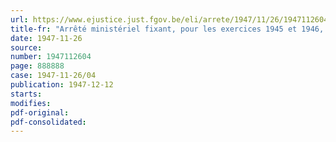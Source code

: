 ```yaml
---
url: https://www.ejustice.just.fgov.be/eli/arrete/1947/11/26/1947112604/justel
title-fr: "Arrêté ministériel fixant, pour les exercices 1945 et 1946, la contribution définitive, à caractère obligatoire, à verser au conseil professionnel du commerce de l'importation et de l'exportation de marchandises générales, en liquidation"
date: 1947-11-26
source:
number: 1947112604
page: 888888
case: 1947-11-26/04
publication: 1947-12-12
starts:
modifies:
pdf-original:
pdf-consolidated:
---
```


